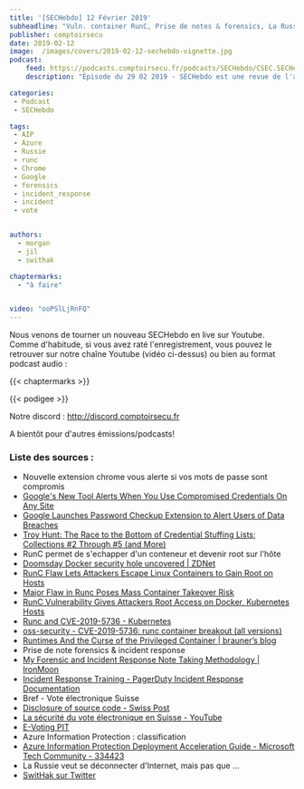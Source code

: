 ```yaml
---
title: '[SECHebdo] 12 Février 2019'
subheadline: "Vuln. container RunC, Prise de notes & forensics, La Russie se déconnecte, Google Password Checkup, Azure Information Protection, etc."
publisher: comptoirsecu
date: 2019-02-12
image:  /images/covers/2019-02-12-sechebdo-vignette.jpg
podcast:
    feed: https://podcasts.comptoirsecu.fr/podcasts/SECHebdo/CSEC.SECHebdo.2019-02-12.mp3
    description: "Épisode du 29 02 2019 - SECHebdo est une revue de l'actualité cybersécurité réalisée en live sur Youtube, généralement le mardi soir."

categories:
 - Podcast
 - SECHebdo

tags:
 - AIP
 - Azure
 - Russie
 - runc
 - Chrome
 - Google
 - forensics
 - incident_response
 - incident
 - vote


authors:
  - morgan
  - jil
  - swithak

chaptermarks:
  - "à faire"


video: "ooPSlLjRnFQ"
---
```


Nous venons de tourner un nouveau SECHebdo en live sur Youtube. Comme d'habitude, si vous avez raté l'enregistrement, vous pouvez le retrouver sur notre chaîne Youtube (vidéo ci-dessus) ou bien au format podcast audio :

{{< chaptermarks >}}

{{< podigee >}}

Notre discord : <http://discord.comptoirsecu.fr>

A bientôt pour d'autres émissions/podcasts!

### Liste des sources :

*  Nouvelle extension chrome vous alerte si vos mots de passe sont compromis
  * [Google's New Tool Alerts When You Use Compromised Credentials On Any Site](https://amp.thehackernews.com/thn/2019/02/google-password-checkup-breaches.html)
  * [Google Launches Password Checkup Extension to Alert Users of Data Breaches](https://www.bleepingcomputer.com/news/security/google-launches-password-checkup-extension-to-alert-users-of-data-breaches/)
  * [Troy Hunt: The Race to the Bottom of Credential Stuffing Lists; Collections #2 Through #5 (and More)](https://www.troyhunt.com/the-race-to-the-bottom-of-credential-stuffing-lists-and-collections-2-through-5-and-more/)
*  RunC permet de s'echapper d'un conteneur et devenir root sur l'hôte
  * [Doomsday Docker security hole uncovered | ZDNet](https://www.zdnet.com/article/doomsday-docker-security-hole-uncovered/)
  * [RunC Flaw Lets Attackers Escape Linux Containers to Gain Root on Hosts](https://thehackernews.com/2019/02/linux-container-runc-docker.html)
  * [Major Flaw in Runc Poses Mass Container Takeover Risk](https://www.bankinfosecurity.com/major-flaw-found-in-open-source-container-runtime-a-12019)
  * [RunC Vulnerability Gives Attackers Root Access on Docker, Kubernetes Hosts](https://www.bleepingcomputer.com/news/security/runc-vulnerability-gives-attackers-root-access-on-docker-kubernetes-hosts/)
  * [Runc and CVE-2019-5736 - Kubernetes](https://kubernetes.io/blog/2019/02/11/runc-and-cve-2019-5736/)
  * [oss-security - CVE-2019-5736: runc container breakout (all versions)](https://www.openwall.com/lists/oss-security/2019/02/11/2)
  * [Runtimes And the Curse of the Privileged Container | brauner’s blog](https://brauner.github.io/2019/02/12/privileged-containers.html)
*  Prise de note forensics & incident response
  * [My Forensic and Incident Response Note Taking Methodology | IronMoon](http://ironmoon.net/2019/02/04/My-Forensic-and-Incident-Response-Note-Taking-Methodology.html)
  * [Incident Response Training - PagerDuty Incident Response Documentation](https://response.pagerduty.com/training/courses/incident_response/)
*  Bref - Vote électronique Suisse
  * [Disclosure of source code - Swiss Post](https://www.post.ch/en/business/a-z-of-subjects/industry-solutions/swiss-post-e-voting/e-voting-source-code?shortcut=evoting-sourcecode)
  * [La sécurité du vote électronique en Suisse - YouTube](https://www.youtube.com/watch?v=PimLEwCzWd0)
  * [E-Voting PIT](https://www.onlinevote-pit.ch/faq/)
*  Azure Information Protection : classification
  * [Azure Information Protection Deployment Acceleration Guide - Microsoft Tech Community - 334423](https://techcommunity.microsoft.com/t5/Azure-Information-Protection/Azure-Information-Protection-Deployment-Acceleration-Guide/ba-p/334423)
*  La Russie veut se déconnecter d'Internet, mais pas que ...
  * [SwitHak sur Twitter](https://twitter.com/SwitHak/status/1094657058081771520)
